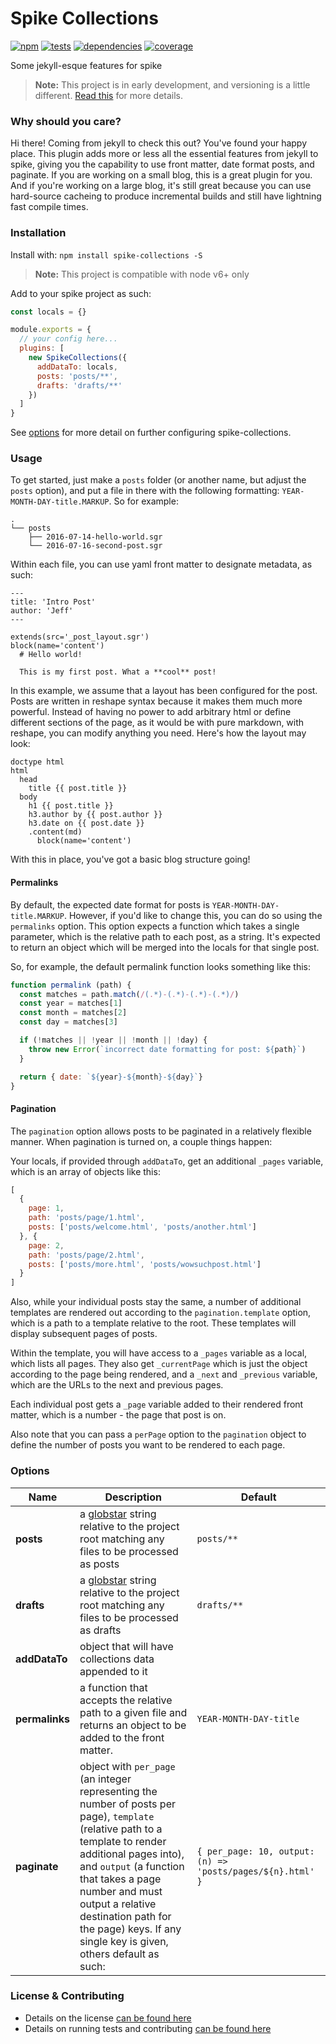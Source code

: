 # Spike Collections

[![npm](https://img.shields.io/npm/v/spike-collections.svg?style=flat-square)](https://npmjs.com/package/spike-collections)
[![tests](https://img.shields.io/travis/static-dev/spike-collections.svg?style=flat-square)](https://travis-ci.org/static-dev/spike-collections?branch=master)
[![dependencies](https://img.shields.io/david/static-dev/spike-collections.svg?style=flat-square)](https://david-dm.org/static-dev/spike-collections)
[![coverage](https://img.shields.io/coveralls/static-dev/spike-collections.svg?style=flat-square)](https://coveralls.io/r/static-dev/spike-collections?branch=master)

Some jekyll-esque features for spike

> **Note:** This project is in early development, and versioning is a little different. [Read this](http://markup.im/#q4_cRZ1Q) for more details.

### Why should you care?

Hi there! Coming from jekyll to check this out? You've found your happy place. This plugin adds more or less all the essential features from jekyll to spike, giving you the capability to use front matter, date format posts, and paginate. If you are working on a small blog, this is a great plugin for you. And if you're working on a large blog, it's still great because you can use hard-source cacheing to produce incremental builds and still have lightning fast compile times.

### Installation

Install with: `npm install spike-collections -S`

> **Note:** This project is compatible with node v6+ only

Add to your spike project as such:

```js
const locals = {}

module.exports = {
  // your config here...
  plugins: [
    new SpikeCollections({
      addDataTo: locals,
      posts: 'posts/**',
      drafts: 'drafts/**'
    })
  ]
}
```

See [options](#options) for more detail on further configuring spike-collections.

### Usage

To get started, just make a `posts` folder (or another name, but adjust the `posts` option), and put a file in there with the following formatting: `YEAR-MONTH-DAY-title.MARKUP`. So for example:

```
.
└── posts
    ├── 2016-07-14-hello-world.sgr
    └── 2016-07-16-second-post.sgr
```

Within each file, you can use yaml front matter to designate metadata, as such:

```jade
---
title: 'Intro Post'
author: 'Jeff'
---

extends(src='_post_layout.sgr')
block(name='content')
  # Hello world!

  This is my first post. What a **cool** post!
```

In this example, we assume that a layout has been configured for the post. Posts are written in reshape syntax because it makes them much more powerful. Instead of having no power to add arbitrary html or define different sections of the page, as it would be with pure markdown, with reshape, you can modify anything you need. Here's how the layout may look:

```jade
doctype html
html
  head
    title {{ post.title }}
  body
    h1 {{ post.title }}
    h3.author by {{ post.author }}
    h3.date on {{ post.date }}
    .content(md)
      block(name='content')
```

With this in place, you've got a basic blog structure going!

#### Permalinks

By default, the expected date format for posts is `YEAR-MONTH-DAY-title.MARKUP`. However, if you'd like to change this, you can do so using the `permalinks` option. This option expects a function which takes a single parameter, which is the relative path to each post, as a string. It's expected to return an object which will be merged into the locals for that single post.

So, for example, the default permalink function looks something like this:

```js
function permalink (path) {
  const matches = path.match(/(.*)-(.*)-(.*)-(.*)/)
  const year = matches[1]
  const month = matches[2]
  const day = matches[3]

  if (!matches || !year || !month || !day) {
    throw new Error(`incorrect date formatting for post: ${path}`)
  }

  return { date: `${year}-${month}-${day}`}
}
```

#### Pagination

The `pagination` option allows posts to be paginated in a relatively flexible manner. When pagination is turned on, a couple things happen:

Your locals, if provided through `addDataTo`, get an additional `_pages` variable, which is an array of objects like this:

```js
[
  {
    page: 1,
    path: 'posts/page/1.html',
    posts: ['posts/welcome.html', 'posts/another.html']
  }, {
    page: 2,
    path: 'posts/page/2.html',
    posts: ['posts/more.html', 'posts/wowsuchpost.html']
  }
]
```

Also, while your individual posts stay the same, a number of additional templates are rendered out according to the `pagination.template` option, which is a path to a template relative to the root. These templates will display subsequent pages of posts.

Within the template, you will have access to a `_pages` variable as a local, which lists all pages. They also get `_currentPage` which is just the object according to the page being rendered, and a `_next` and `_previous` variable, which are the URLs to the next and previous pages.

Each individual post gets a `_page` variable added to their rendered front matter, which is a number - the page that post is on.

Also note that you can pass a `perPage` option to the `pagination` object to define the number of posts you want to be rendered to each page.

### Options

| Name | Description | Default |
| ---- | ----------- | ------- |
| **posts** | a [globstar](http://globtester.com) string relative to the project root matching any files to be processed as posts | `posts/**` |
| **drafts** | a [globstar](http://globtester.com) string relative to the project root matching any files to be processed as drafts | `drafts/**` |
| **addDataTo** | object that will have collections data appended to it | |
| **permalinks** | a function that accepts the relative path to a given file and returns an object to be added to the front matter. | `YEAR-MONTH-DAY-title` |
| **paginate** | object with `per_page` (an integer representing the number of posts per page), `template` (relative path to a template to render additional pages into), and `output` (a function that takes a page number and must output a relative destination path for the page) keys. If any single key is given, others default as such: | `{ per_page: 10, output: (n) => 'posts/pages/${n}.html' }` |


### License & Contributing

- Details on the license [can be found here](LICENSE.md)
- Details on running tests and contributing [can be found here](contributing.md)
